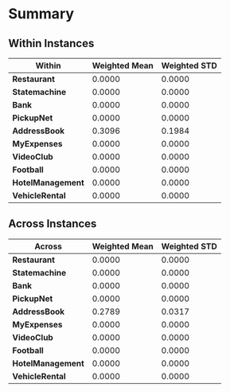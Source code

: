 # Summary

## Within Instances

| Within | Weighted Mean | Weighted STD |
|---|---|---|
| **Restaurant** | 0.0000 | 0.0000 | 
| **Statemachine** | 0.0000 | 0.0000 | 
| **Bank** | 0.0000 | 0.0000 | 
| **PickupNet** | 0.0000 | 0.0000 | 
| **AddressBook** | 0.3096 | 0.1984 | 
| **MyExpenses** | 0.0000 | 0.0000 | 
| **VideoClub** | 0.0000 | 0.0000 | 
| **Football** | 0.0000 | 0.0000 | 
| **HotelManagement** | 0.0000 | 0.0000 | 
| **VehicleRental** | 0.0000 | 0.0000 | 


## Across Instances

| Across | Weighted Mean | Weighted STD |
|---|---|---|
| **Restaurant** | 0.0000 | 0.0000 | 
| **Statemachine** | 0.0000 | 0.0000 | 
| **Bank** | 0.0000 | 0.0000 | 
| **PickupNet** | 0.0000 | 0.0000 | 
| **AddressBook** | 0.2789 | 0.0317 | 
| **MyExpenses** | 0.0000 | 0.0000 | 
| **VideoClub** | 0.0000 | 0.0000 | 
| **Football** | 0.0000 | 0.0000 | 
| **HotelManagement** | 0.0000 | 0.0000 | 
| **VehicleRental** | 0.0000 | 0.0000 |